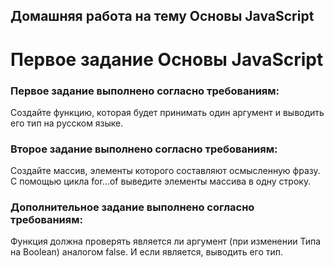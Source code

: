 ## Домашняя работа на тему Основы JavaScript
# Первое задание Основы JavaScript
### Первое задание выполнено согласно требованиям:
 Создайте функцию, которая будет принимать один аргумент и выводить его тип на русском языке.
### Второе задание выполнено согласно требованиям:
 Создайте массив, элементы которого составляют осмысленную фразу. С помощью цикла for…of выведите элементы массива в одну строку.
### Дополнительное задание выполнено согласно требованиям:
Функция должна проверять является ли аргумент (при изменении Типа на Boolean) аналогом false. И если является, выводить его тип.
